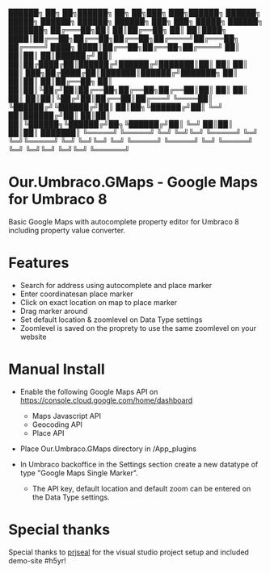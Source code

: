 
 ██████╗ ██╗   ██╗██████╗    ██╗   ██╗███╗   ███╗██████╗ ██████╗  █████╗  ██████╗ ██████╗     ██████╗ ███╗   ███╗ █████╗ ██████╗ ███████╗
██╔═══██╗██║   ██║██╔══██╗   ██║   ██║████╗ ████║██╔══██╗██╔══██╗██╔══██╗██╔════╝██╔═══██╗   ██╔════╝ ████╗ ████║██╔══██╗██╔══██╗██╔════╝
██║   ██║██║   ██║██████╔╝   ██║   ██║██╔████╔██║██████╔╝██████╔╝███████║██║     ██║   ██║   ██║  ███╗██╔████╔██║███████║██████╔╝███████╗
██║   ██║██║   ██║██╔══██╗   ██║   ██║██║╚██╔╝██║██╔══██╗██╔══██╗██╔══██║██║     ██║   ██║   ██║   ██║██║╚██╔╝██║██╔══██║██╔═══╝ ╚════██║
╚██████╔╝╚██████╔╝██║  ██║██╗╚██████╔╝██║ ╚═╝ ██║██████╔╝██║  ██║██║  ██║╚██████╗╚██████╔╝██╗╚██████╔╝██║ ╚═╝ ██║██║  ██║██║     ███████║
 ╚═════╝  ╚═════╝ ╚═╝  ╚═╝╚═╝ ╚═════╝ ╚═╝     ╚═╝╚═════╝ ╚═╝  ╚═╝╚═╝  ╚═╝ ╚═════╝ ╚═════╝ ╚═╝ ╚═════╝ ╚═╝     ╚═╝╚═╝  ╚═╝╚═╝     ╚══════╝

# Our.Umbraco.GMaps - Google Maps for Umbraco 8
Basic Google Maps with autocomplete property editor for Umbraco 8 including property value converter.

# Features
- Search for address using autocomplete and place marker
- Enter coordinatesan place marker
- Click on exact location on map to place marker
- Drag marker around
- Set default location & zoomlevel on Data Type settings
- Zoomlevel is saved on the proprety to use the same zoomlevel on your website

# Manual Install

- Enable the following Google Maps API on https://console.cloud.google.com/home/dashboard
  - Maps Javascript API
  - Geocoding API
  - Place API

- Place Our.Umbraco.GMaps directory in /App_plugins
- In Umbraco backoffice in the Settings section create a new datatype of type "Google Maps Single Marker".
  - The API key, default location and default zoom can be entered on the Data Type settings.

# Special thanks
Special thanks to [prjseal](https://github.com/prjseal) for the visual studio project setup and included demo-site #h5yr!
